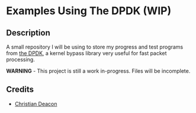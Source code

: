 # Examples Using The DPDK (WIP)
## Description
A small repository I will be using to store my progress and test programs from [the DPDK](https://www.dpdk.org/), a kernel bypass library very useful for fast packet processing.

**WARNING** - This project is still a work in-progress. Files will be incomplete.

## Credits
* [Christian Deacon](https://github.com/gamemann)